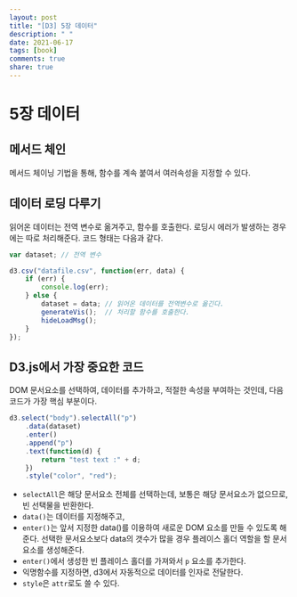 ```yaml
---
layout: post
title: "[D3] 5장 데이터"
description: " "
date: 2021-06-17
tags: [book]
comments: true
share: true
---
```


# 5장 데이터

## 메서드 체인

메서드 체이닝 기법을 통해, 함수를 계속 붙여서 여러속성을 지정할 수 있다.

## 데이터 로딩 다루기

읽어온 데이터는 전역 변수로 옮겨주고, 함수를 호출한다. 로딩시 에러가 발생하는 경우에는 따로 처리해준다. 코드 형태는 다음과 같다.

```javascript
var dataset; // 전역 변수

d3.csv("datafile.csv", function(err, data) {
    if (err) {
        console.log(err);
    } else {
        dataset = data; // 읽어온 데이터를 전역변수로 옮긴다.
        generateVis();  // 처리할 함수를 호출한다.
        hideLoadMsg();
    }
});
```

## D3.js에서 가장 중요한 코드

DOM 문서요소를 선택하여, 데이터를 추가하고, 적절한 속성을 부여하는 것인데, 다음 코드가 가장 핵심 부분이다.

```javascript
d3.select("body").selectAll("p")
    .data(dataset)
    .enter()
    .append("p")
    .text(function(d) {
        return "test text :" + d;
    })
    .style("color", "red");
```

* ```selectAll```은 해당 문서요소 전체를 선택하는데, 보통은 해당 문서요소가 없으므로, 빈 선택물을 반환한다.
* ```data()```는 데이터를 지정해주고,
* ```enter()```는 앞서 지정한 data()를 이용하여 새로운 DOM 요소를 만들 수 있도록 해준다. 선택한 문서요소보다 data의 갯수가 많을 경우 플레이스 홀더 역할을 할 문서요소를 생성해준다.
* ```enter()```에서 생성한 빈 플레이스 홀더를 가져와서 ```p``` 요소를 추가한다.
* 익명함수를 지정하면, d3에서 자동적으로 데이터를 인자로 전달한다.
* ```style```은 ```attr```로도 쓸 수 있다.
